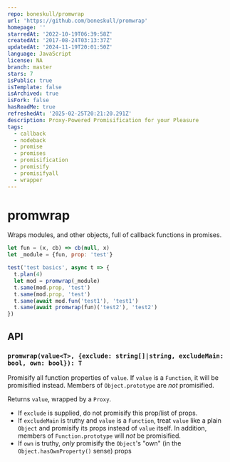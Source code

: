 ```yaml
---
repo: boneskull/promwrap
url: 'https://github.com/boneskull/promwrap'
homepage: ''
starredAt: '2022-10-19T06:39:58Z'
createdAt: '2017-08-24T03:13:37Z'
updatedAt: '2024-11-19T20:01:50Z'
language: JavaScript
license: NA
branch: master
stars: 7
isPublic: true
isTemplate: false
isArchived: true
isFork: false
hasReadMe: true
refreshedAt: '2025-02-25T20:21:20.291Z'
description: Proxy-Powered Promisification for your Pleasure
tags:
  - callback
  - nodeback
  - promise
  - promises
  - promisification
  - promisify
  - promisifyall
  - wrapper
---
```


# promwrap

Wraps modules, and other objects, full of callback functions in promises.

```javascript
let fun = (x, cb) => cb(null, x)
let _module = {fun, prop: 'test'}

test('test basics', async t => {
  t.plan(4)
  let mod = promwrap(_module)
  t.same(mod.prop, 'test')
  t.same(mod.prop, 'test')
  t.same(await mod.fun('test1'), 'test1')
  t.same(await promwrap(fun)('test2'), 'test2')
})
```

## API

### `promwrap(value<T>, {exclude: string[]|string, excludeMain: bool, own: bool}): T`

Promisify all function properties of `value`.  If `value` is a `Function`,
it will be promisified instead.  Members of `Object.prototype` are *not*
promisified.

Returns `value`, wrapped by a `Proxy`.

- If `exclude` is supplied, do not promisify this prop/list of props.
- If `excludeMain` is truthy and `value` is a `Function`, treat `value` like a
  plain `Object` and promisify its props instead of `value` itself.  In 
  addition, members of `Function.prototype` will *not* be promisified.
- If `own` is truthy, *only* promisify the `Object`'s "own" (in the 
  `Object.hasOwnProperty()` sense) props
